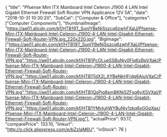 {
	"title": "Pfsense Mini ITX Mainboard Intel Celeron J1900 4 LAN Intel Gigabit Ethernet Firewall Soft Router VPN Applicance 12V 5A",
	"date": "2018-10-31 10:30:20",
	"SubCat": ["Computer & Office"],
	"categories": ["Computer Components"],
	"thumbnailImage": "https://ae01.alicdn.com/kf/HTB19T_SunlYBeNjSszcq6zwhFXaU/Pfsense-Mini-ITX-Mainboard-Intel-Celeron-J1900-4-LAN-Intel-Gigabit-Ethernet-Firewall-Soft-Router-VPN.jpg_220x220.jpg",
	"BigImage": ["https://ae01.alicdn.com/kf/HTB19T_SunlYBeNjSszcq6zwhFXaU/Pfsense-Mini-ITX-Mainboard-Intel-Celeron-J1900-4-LAN-Intel-Gigabit-Ethernet-Firewall-Soft-Router-VPN.jpg","https://ae01.alicdn.com/kf/HTB1PcOLueSSBuNjy0Flq6zBpVXak/Pfsense-Mini-ITX-Mainboard-Intel-Celeron-J1900-4-LAN-Intel-Gigabit-Ethernet-Firewall-Soft-Router-VPN.jpg","https://ae01.alicdn.com/kf/HTB1TdX2l_XYBeNkHFrdq6AiuVXaC/Pfsense-Mini-ITX-Mainboard-Intel-Celeron-J1900-4-LAN-Intel-Gigabit-Ethernet-Firewall-Soft-Router-VPN.jpg","https://ae01.alicdn.com/kf/HTB1QsPig8smBKNjSZFsq6yXSVXal/Pfsense-Mini-ITX-Mainboard-Intel-Celeron-J1900-4-LAN-Intel-Gigabit-Ethernet-Firewall-Soft-Router-VPN.jpg","https://ae01.alicdn.com/kf/HTB1YMvIuhWYBuNjy1zkq6xGGpXax/Pfsense-Mini-ITX-Mainboard-Intel-Celeron-J1900-4-LAN-Intel-Gigabit-Ethernet-Firewall-Soft-Router-VPN.jpg"],
	"actualPrice": 93.17,
	"comparePrice": 133.10,
	"linkurl": "http://s.click.aliexpress.com/e/bZzIaM6U",
	"inStock": 76
}
